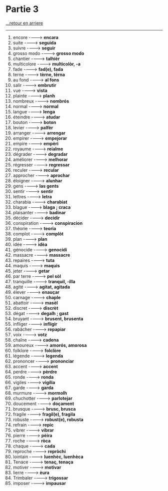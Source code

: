 # Partie 3

[...retour en arriere](../menu.md)

---

1. encore ----> **encara**
2. suite ----> **seguida**
3. suivre ----> **seguir**
4. grosso modo ----> **grosso modo**
5. chantier ----> **talhièr**
6. multicolore ----> **multicolòr, -a**
7. fade ----> **fad(e), fada**
8. terne  ----> **tèrne, tèrna**
9. au fond  ----> **al fons**
10. salir  ----> **embrutir**
11. vue  ----> **vista**
12. plainte  ----> **planh**
13. nombreux  ----> **nombrós**
15. normal  ----> **normal**
16. langue  ----> **lenga**
17. éteindre  ----> **atudar**
18. bouton ----> **boton**
19. levier ----> **palfèr**
20. arranger  ----> **arrengar**
21. empirer  ----> **empejorar**
22. empire  ----> **empèri**
23. royaume ----> **reialme**
24. dégrader  ----> **degradar**
25. améliorer  ----> **melhorar**
26. régresser  ----> **regressar**
27. reculer  ----> **recular**
30. approcher  ----> **aprochar**
31. éloigner  ----> **alunhar**
32. gens  ----> **las gents**
33. sentir  ----> **sentir**
35. lettres  ----> **letra**
34. charabia  ----> **charabiat**
35. blague ----> **blaga ; craca**
36. plaisanter ----> **badinar**
37. décider   ----> **decidir**
39. conspiration  ----> **conspiracion**
40. théorie  ----> **teoria**
41. complot   ----> **complòt**
41. plan  ----> **plan**
42. idée  ----> **idèa**
43. génocide  ----> **genocidi**
44. massacre  ----> **massacre**
46. repaires  ----> **tuta**
46. maquis  ----> **maquís**
47. jeter  ----> **getar**
48. par terre  ----> **pel sòl**
49. tranquille  ----> **tranquil, -illa**
50. agité ----> **agitat, agitada**
51. élever ----> **enauçar**
53. carnage  ----> **chaple**
54. abattoir ----> **masèl**
55. discret ----> **discrèt**
56. dégat  ----> **degalh ; gast**
57. bruyant ----> **brusent, brusenta**
58. infliger  ----> **infligir**
59. rabâcher  ----> **repapiar**
60. voix  ----> **votz**
61. chaîne  ----> **cadena**
63. amoureux  ----> **amorós, amorosa**
64. folklore  ----> **folclòre**
65. légende ----> **legenda**
66. prononcer ----> **prononciar**
67. accent ----> **accent**
68. perdre  ----> **pèrdre**
69. ronde  ----> **ronda**
70. vigiles   ----> **vigília**
71. garde  ----> **garda**
73. murmure  ----> **mormolh**
74. chuchotter  ----> **parlotejar**
75. doucement  ----> **doçament**
76. brusque ----> **brusc, brusca**
77. fragile  ----> **fragil(e), fragila**
78. robuste  ----> **robust(e), robusta**
79. refrain  ----> **repic**
80. vibrer  ----> **vibrar**
81. pierre   ----> **pèira**
82. roche  ----> **ròca**
83. chaque  ----> **cada**
84. reproche  ----> **repròchi**
85. lointain  ----> **luenhèc, luenhèca**
87. Tenace  ----> **tenaç, tenaça**
88. motiver  ----> **motivar**
87. lierre  ----> **èura**
88. Trimbaler  ----> **trigossar**
90. imposer   ----> **impausar**

